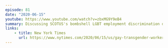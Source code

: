 ```yaml
---
episode: 81
date: "2020-06-15"
youtube: https://www.youtube.com/watch?v=zbxMG9Y9eB4
summary: Discussing SCOTUS's bombshell LGBT employment discrimination decision
links:
    - title: New York Times
      url: https://www.nytimes.com/2020/06/15/us/gay-transgender-workers-supreme-court.html
---
```

